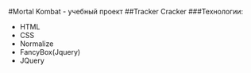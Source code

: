 #Mortal Kombat - учебный проект
##Tracker Cracker
###Технологии:
- HTML
- CSS
- Normalize
- FancyBox(Jquery)
- JQuery
